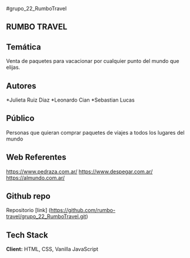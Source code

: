 #grupo_22_RumboTravel

## RUMBO TRAVEL

## Temática
Venta de paquetes para vacacionar por cualquier punto del mundo que elijas.

## Autores
*Julieta Ruiz Diaz
*Leonardo Cian
*Sebastian Lucas

## Público
Personas que quieran comprar paquetes de viajes a todos los lugares del mundo

## Web Referentes
https://www.pedraza.com.ar/
https://www.despegar.com.ar/
https://almundo.com.ar/

## Github repo
Repositorio [link] (https://github.com/rumbo-travel/grupo_22_RumboTravel.git)


## Tech Stack

**Client:** HTML, CSS, Vanilla JavaScript